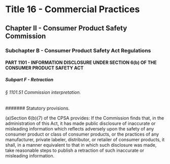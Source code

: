 
# Title 16 - Commercial Practices
## Chapter II - Consumer Product Safety Commission
### Subchapter B - Consumer Product Safety Act Regulations
#### PART 1101 - INFORMATION DISCLOSURE UNDER SECTION 6(b) OF THE CONSUMER PRODUCT SAFETY ACT
##### Subpart F - Retraction
###### § 1101.51 Commission interpretation.
####### Statutory provisions.

(a)Section 6(b)(7) of the CPSA provides: If the Commission finds that, in the administration of this Act, it has made public disclosure of inaccurate or misleading information which reflects adversely upon the safety of any consumer product or class of consumer products, or the practices of any manufacturer, private labeler, distributor, or retailer of consumer products, it shall, in a manner equivalent to that in which such disclosure was made, take reasonable steps to publish a retraction of such inaccurate or misleading information.
